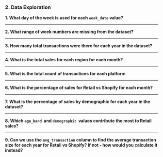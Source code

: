 ### 2. Data Exploration 

**1. What day of the week is used for each <code>week_date</code> value?**

***
**2. What range of week numbers are missing from the dataset?**

***

**3. How many total transactions were there for each year in the dataset?**

***

**4. What is the total sales for each region for each month?**

***

**5. What is the total count of transactions for each platform**

***

**6. What is the percentage of sales for Retail vs Shopify for each month?**

***

**7. What is the percentage of sales by demographic for each year in the dataset?**

***

**8. Which <code>age_band</code>  and <code>demographic</code>  values contribute the most to Retail sales?**

***

**9. Can we use the <code>avg_transaction</code> column to find the average transaction size for each year for Retail vs Shopify? If not - how would you calculate it instead?**
